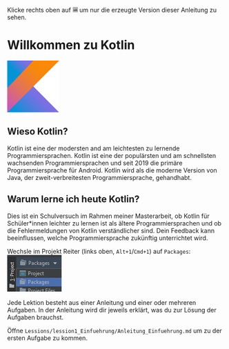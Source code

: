 Klicke rechts oben auf ![](images/LayoutPreviewOnly.png) um nur die erzeugte Version dieser Anleitung zu sehen.

# Willkommen zu Kotlin

![](images/Kotlin.png)

## Wieso Kotlin?

Kotlin ist eine der modersten and am leichtesten zu lernende Programmiersprachen.
Kotlin ist eine der populärsten und am schnellsten wachsenden Programmiersprachen und seit 2019 die primäre Programmiersprache für Android.
Kotlin wird als die moderne Version von Java, der zweit-verbreitesten Programmiersprache, gehandhabt.

## Warum lerne ich heute Kotlin?

Dies ist ein Schulversuch im Rahmen meiner Masterarbeit, 
ob Kotlin für Schüler*innen leichter zu lernen ist als ältere Programmiersprachen und 
ob die Fehlermeldungen von Kotlin verständlicher sind.
Dein Feedback kann beeinflussen, welche Programmiersprache zukünftig unterrichtet wird.

Wechsle im Projekt Reiter (links oben, `Alt+1`/`Cmd+1`) auf `Packages`:\
![](images/ChangeToPackeges.jpg)

Jede Lektion besteht aus einer Anleitung und einer oder mehreren Aufgaben.
In der Anleitung wird dir jeweils erklärt, was du zur Lösung der Aufgaben brauchst.

Öffne `Lessions/lession1_Einfuehrung/Anleitung_Einfuehrung.md` um zu der ersten Aufgabe zu kommen.